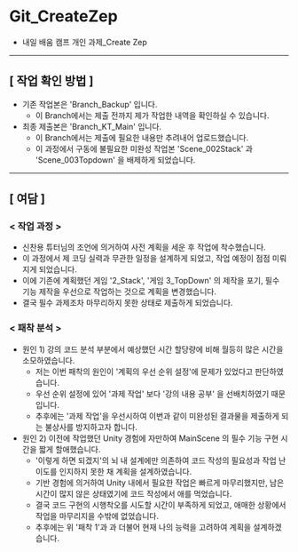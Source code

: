 # Git_CreateZep
- 내일 배움 캠프 개인 과제_Create Zep



-- --

## [ 작업 확인 방법 ]
- 기존 작업본은 'Branch_Backup' 입니다.
  - 이 Branch에서는 제출 전까지 제가 작업한 내역을 확인하실 수 있습니다.
- 최종 제출본은 'Branch_KT_Main' 입니다.
  - 이 Branch에서는 제출에 필요한 내용만 추려내어 업로드했습니다.
  - 이 과정에서 구동에 불필요한 미완성 작업본 'Scene_002Stack' 과 'Scene_003Topdown' 을 배제하게 되었습니다.



-- --

## [ 여담 ]

### < 작업 과정 >
- 신찬용 튜터님의 조언에 의거하여 사전 계획을 세운 후 작업에 착수했습니다.
- 이 과정에서 제 코딩 실력과 무관한 일정을 설계하게 되었고, 작업 예정이 점점 미뤄지게 되었습니다.
- 이에 기존에 계획했던 게임 '2_Stack', '게임 3_TopDown' 의 제작을 포기, 필수 기능 제작을 우선으로 작업하는 것으로 계획을 변경했습니다.
- 결국 필수 과제조차 마무리하지 못한 상태로 제출하게 되었습니다.

### < 패착 분석 >
- 원인 1) 강의 코드 분석 부분에서 예상했던 시간 할당량에 비해 월등히 많은 시간을 소모하였습니다.
  - 저는 이번 패착의 원인이 '계획의 우선 순위 설정'에 문제가 있었다고 판단하였습니다.
  - 우선 순위 설정에 있어 '과제 작업' 보다 '강의 내용 공부' 을 선배치하였기 때문입니다.
  - 추후에는 '과제 작업'을 우선시하여 이번과 같이 미완성된 결과물을 제출하게 되는 불상사를 방지하고자 합니다.
- 원인 2) 이전에 작업했던 Unity 경험에 자만하여 MainScene 의 필수 기능 구현 시간을 짧게 할애했습니다.
  - '이렇게 하면 되겠지'의 뇌 내 설계에만 의존하여 코드 작성의 필요성과 작업 난이도를 인지하지 못한 채 계획을 설계하였습니다.
  - 기반 경험에 의거하여 Unity 내에서 필요한 작업은 빠르게 마무리했지만, 남은 시간이 많지 않은 상태였기에 코드 작성에서 애를 먹었습니다.
  - 결국 코드 구현의 시행착오를 시도할 시간이 부족하게 되었고, 애매한 상황에서 작업을 마무리지을 수밖에 없었습니다.
  - 추후에는 위 '패착 1'과 과 더불어 현재 나의 능력을 고려하여 계획을 설계하겠습니다.
